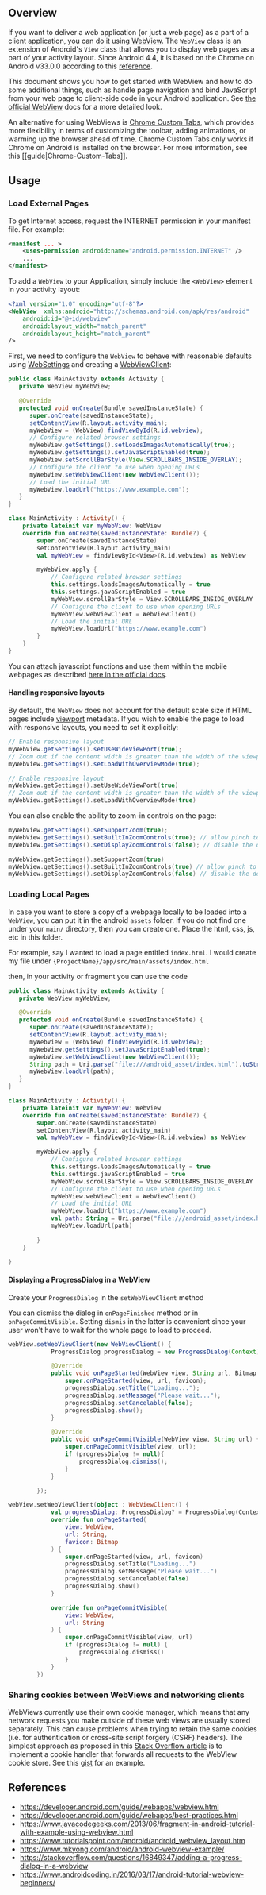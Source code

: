 ## Overview

If you want to deliver a web application (or just a web page) as a part of a client application, you can do it using [WebView](https://developer.android.com/reference/android/webkit/WebView.html). The `WebView` class is an extension of Android's `View` class that allows you to display web pages as a part of your activity layout. Since Android 4.4, it is based on the Chrome on Android v33.0.0 according to this [reference](https://developer.chrome.com/multidevice/webview/overview).

This document shows you how to get started with WebView and how to do some additional things, such as handle page navigation and bind JavaScript from your web page to client-side code in your Android application. See [the official WebView](https://developer.android.com/guide/webapps/webview.html) docs for a more detailed look.

An alternative for using WebViews is [Chrome Custom Tabs](https://developer.chrome.com/multidevice/android/customtabs), which provides more flexibility in terms of customizing the toolbar, adding animations, or warming up the browser ahead of time.  Chrome Custom Tabs only works if Chrome on Android is installed on the browser.  For more information, see this [[guide|Chrome-Custom-Tabs]].

## Usage

### Load External Pages

To get Internet access, request the INTERNET permission in your manifest file. For example:

```xml
<manifest ... >
    <uses-permission android:name="android.permission.INTERNET" />
    ...
</manifest>
```

To add a `WebView` to your Application, simply include the `<WebView>` element in your activity layout:

```xml
<?xml version="1.0" encoding="utf-8"?>
<WebView  xmlns:android="http://schemas.android.com/apk/res/android"
    android:id="@+id/webview"
    android:layout_width="match_parent"
    android:layout_height="match_parent"
/>
```

First, we need to configure the `WebView` to behave with reasonable defaults using [WebSettings](https://developer.android.com/reference/android/webkit/WebSettings.html) and creating a [WebViewClient](https://developer.android.com/reference/android/webkit/WebViewClient.html):

```java
public class MainActivity extends Activity {
   private WebView myWebView;

   @Override		
   protected void onCreate(Bundle savedInstanceState) {
      super.onCreate(savedInstanceState);
      setContentView(R.layout.activity_main);
      myWebView = (WebView) findViewById(R.id.webview);
      // Configure related browser settings
      myWebView.getSettings().setLoadsImagesAutomatically(true);
      myWebView.getSettings().setJavaScriptEnabled(true);
      myWebView.setScrollBarStyle(View.SCROLLBARS_INSIDE_OVERLAY);
      // Configure the client to use when opening URLs
      myWebView.setWebViewClient(new WebViewClient());
      // Load the initial URL
      myWebView.loadUrl("https://www.example.com");
   }
}
```

```kotlin
class MainActivity : Activity() {
    private lateinit var myWebView: WebView
    override fun onCreate(savedInstanceState: Bundle?) {
        super.onCreate(savedInstanceState)
        setContentView(R.layout.activity_main)
        val myWebView = findViewById<View>(R.id.webview) as WebView

        myWebView.apply {
            // Configure related browser settings
            this.settings.loadsImagesAutomatically = true
            this.settings.javaScriptEnabled = true
            myWebView.scrollBarStyle = View.SCROLLBARS_INSIDE_OVERLAY
            // Configure the client to use when opening URLs
            myWebView.webViewClient = WebViewClient()
            // Load the initial URL
            myWebView.loadUrl("https://www.example.com")
        }
    }
}
```

You can attach javascript functions and use them within the mobile webpages as described [here in the official docs](https://developer.android.com/guide/webapps/webview.html#UsingJavaScript).

#### Handling responsive layouts

By default, the `WebView` does not account for the default scale size if HTML pages include [viewport](https://www.w3schools.com/css/css_rwd_viewport.asp) metadata. If you wish to enable the page to load with responsive layouts, you need to set it explicitly:

```java
// Enable responsive layout
myWebView.getSettings().setUseWideViewPort(true);
// Zoom out if the content width is greater than the width of the viewport
myWebView.getSettings().setLoadWithOverviewMode(true);
```

```kotlin
// Enable responsive layout
myWebView.getSettings().setUseWideViewPort(true)
// Zoom out if the content width is greater than the width of the viewport
myWebView.getSettings().setLoadWithOverviewMode(true)
```

You can also enable the ability to zoom-in controls on the page:

```java
myWebView.getSettings().setSupportZoom(true);
myWebView.getSettings().setBuiltInZoomControls(true); // allow pinch to zooom
myWebView.getSettings().setDisplayZoomControls(false); // disable the default zoom controls on the page
```

```kotlin
myWebView.getSettings().setSupportZoom(true)
myWebView.getSettings().setBuiltInZoomControls(true) // allow pinch to zooom
myWebView.getSettings().setDisplayZoomControls(false) // disable the default zoom controls on the page
```

### Loading Local Pages

In case you want to store a copy of a webpage locally to be loaded into a `WebView`, you can put it in the android `assets` folder. If you do not find one under your `main/` directory, then you can create one. Place the html, css, js, etc in this folder. 

For example, say I wanted to load a page entitled `index.html`. I would create my file under `{ProjectName}/app/src/main/assets/index.html`

then, in your activity or fragment you can use the code

```java
public class MainActivity extends Activity {
   private WebView myWebView;

   @Override		
   protected void onCreate(Bundle savedInstanceState) {
      super.onCreate(savedInstanceState);
      setContentView(R.layout.activity_main);
      myWebView = (WebView) findViewById(R.id.webview);
      myWebView.getSettings().setJavaScriptEnabled(true);
      myWebView.setWebViewClient(new WebViewClient());
      String path = Uri.parse("file:///android_asset/index.html").toString();
      myWebView.loadUrl(path);
   }
}
```

```kotlin
class MainActivity : Activity() {
    private lateinit var myWebView: WebView
    override fun onCreate(savedInstanceState: Bundle?) {
        super.onCreate(savedInstanceState)
        setContentView(R.layout.activity_main)
        val myWebView = findViewById<View>(R.id.webview) as WebView

        myWebView.apply {
            // Configure related browser settings
            this.settings.loadsImagesAutomatically = true
            this.settings.javaScriptEnabled = true
            myWebView.scrollBarStyle = View.SCROLLBARS_INSIDE_OVERLAY
            // Configure the client to use when opening URLs
            myWebView.webViewClient = WebViewClient()
            // Load the initial URL
            myWebView.loadUrl("https://www.example.com")
            val path: String = Uri.parse("file:///android_asset/index.html").toString()
            myWebView.loadUrl(path)

        }
    }

}
```

#### Displaying a ProgressDialog in a WebView

Create your ```ProgressDialog``` in the ```setWebViewClient``` method

You can dismiss the dialog in ```onPageFinished``` method or in ```onPageCommitVisible```. Setting ```dismis``` in  the latter is convenient since your user won't have to wait for the whole page to load to proceed.

```java
webView.setWebViewClient(new WebViewClient() {
            ProgressDialog progressDialog = new ProgressDialog(Context);

            @Override
            public void onPageStarted(WebView view, String url, Bitmap favicon) {
                super.onPageStarted(view, url, favicon);
                progressDialog.setTitle("Loading...");
                progressDialog.setMessage("Please wait...");
                progressDialog.setCancelable(false);
                progressDialog.show();
            }

            @Override
            public void onPageCommitVisible(WebView view, String url) {
                super.onPageCommitVisible(view, url);
                if (progressDialog != null){
                    progressDialog.dismiss();
                }
            }

        });
```        

```kotlin
webView.setWebViewClient(object : WebViewClient() {
            val progressDialog: ProgressDialog? = ProgressDialog(Context)
            override fun onPageStarted(
                view: WebView,
                url: String,
                favicon: Bitmap
            ) {
                super.onPageStarted(view, url, favicon)
                progressDialog.setTitle("Loading...")
                progressDialog.setMessage("Please wait...")
                progressDialog.setCancelable(false)
                progressDialog.show()
            }

            override fun onPageCommitVisible(
                view: WebView,
                url: String
            ) {
                super.onPageCommitVisible(view, url)
                if (progressDialog != null) {
                    progressDialog.dismiss()
                }
            }
        })
```

### Sharing cookies between WebViews and networking clients

WebViews currently use their own cookie manager, which means that any network requests you make outside of these web views are usually stored separately.  This can cause problems when trying to retain the same cookies (i.e. for authentication or cross-site script forgery (CSRF) headers).  The simplest approach as proposed in this [Stack Overflow article](https://stackoverflow.com/questions/18057624/two-way-sync-for-cookies-between-httpurlconnection-java-net-cookiemanager-and) is to implement a cookie handler that forwards all requests to the WebView cookie store.  See this [gist](https://gist.github.com/rogerhu/5e2fa5725487d3ce0529) for an example.
 
## References

* <https://developer.android.com/guide/webapps/webview.html>
* <https://developer.android.com/guide/webapps/best-practices.html>
* <https://www.javacodegeeks.com/2013/06/fragment-in-android-tutorial-with-example-using-webview.html>
* <https://www.tutorialspoint.com/android/android_webview_layout.htm>
* <https://www.mkyong.com/android/android-webview-example/>
* <https://stackoverflow.com/questions/16849347/adding-a-progress-dialog-in-a-webview>
* <https://www.androidcoding.in/2016/03/17/android-tutorial-webview-beginners/>